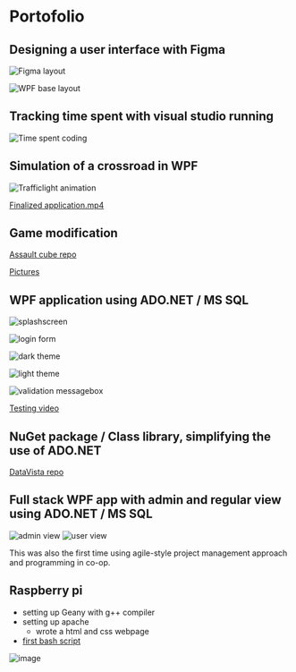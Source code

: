 # Portofolio

## Designing a user interface with Figma
![Figma layout](https://github.com/ag-86/Portofolio/blob/main/Portofolio/Figma_Design/Figma_Design.png)

![WPF base layout](https://github.com/ag-86/Portofolio/blob/main/Portofolio/Figma_Design/WPF_Design.png)

## Tracking time spent with visual studio running
![Time spent coding](https://github.com/ag-86/Portofolio/blob/main/Portofolio/TimeSpentCoding/MainWindow.png)

## Simulation of a crossroad in WPF
![Trafficlight animation](https://github.com/ag-86/Portofolio/blob/main/Portofolio/TrafficLight/Animation.gif)

[Finalized application.mp4](https://github.com/ag-86/Portofolio/blob/main/Portofolio/TrafficLight/Final.mp4)

## Game modification
[Assault cube repo](https://github.com/ag-86/Assault-Cube-Mod)

[Pictures](https://github.com/ag-86/Portofolio/tree/main/Portofolio/Assault_Cube_mod)

## WPF application using ADO.NET / MS SQL
![splashscreen](https://github.com/ag-86/Portofolio/blob/main/Portofolio/DataApp/Splashscreen.png)

![login form](https://github.com/ag-86/Portofolio/blob/main/Portofolio/DataApp/Login_form.png)

![dark theme](https://github.com/ag-86/Portofolio/blob/main/Portofolio/DataApp/Mainwindow.png)

![light theme](https://github.com/ag-86/Portofolio/blob/main/Portofolio/DataApp/Themechanger.png)

![validation messagebox](https://github.com/ag-86/Portofolio/blob/main/Portofolio/DataApp/DB_Validation.png)

[Testing video](https://github.com/ag-86/Portofolio/blob/main/Portofolio/DataApp/Testing.webm)

## NuGet package / Class library, simplifying the use of ADO.NET
[DataVista repo](https://github.com/ag-86/DataVista)

## Full stack WPF app with admin and regular view using ADO.NET / MS SQL
![admin view](https://github.com/ag-86/Portofolio/assets/105457539/c0db6e3b-a4fb-48b2-bc1d-6fa905d4c031)
![user view](https://github.com/ag-86/Portofolio/assets/105457539/87545de6-9f3a-43a0-8f75-de5e6b6fd2eb)

This was also the first time using agile-style project management approach and programming in co-op.

## Raspberry pi
  - setting up Geany with g++ compiler
  - setting up apache
    - wrote a html and css webpage
  - [first bash script](https://github.com/ag-86/BashApache)

  ![image](https://github.com/ag-86/Portofolio/assets/105457539/ade3b5bd-0afb-40ef-8e2e-f6896b23464d)



